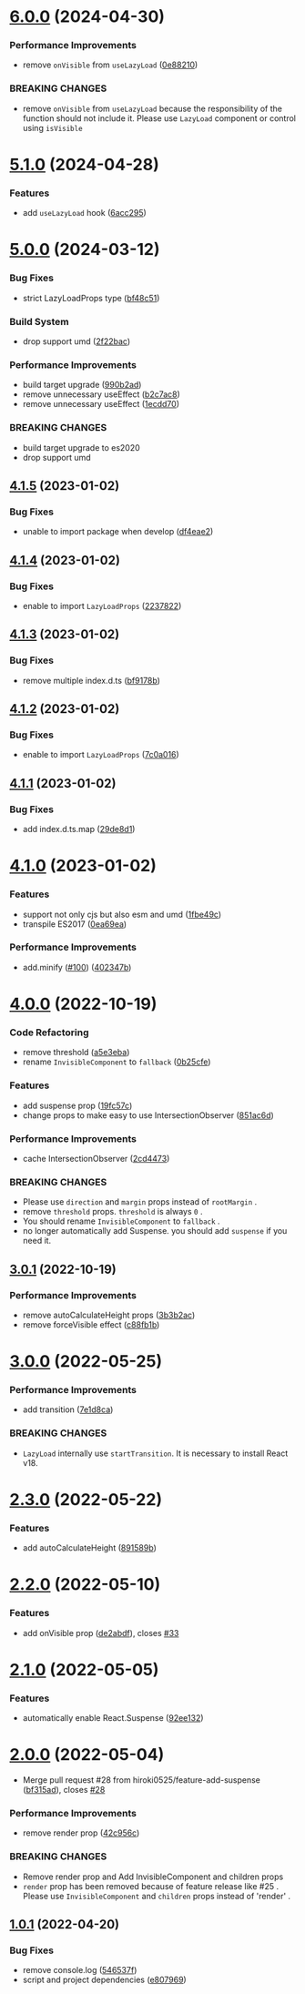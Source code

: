 # [6.0.0](https://github.com/hiroki0525/react-dom-lazyload-component/compare/v5.1.0...v6.0.0) (2024-04-30)


### Performance Improvements

* remove `onVisible` from `useLazyLoad` ([0e88210](https://github.com/hiroki0525/react-dom-lazyload-component/commit/0e88210fdee02360408d8bcf09c83046ff8830a5))


### BREAKING CHANGES

* remove `onVisible` from `useLazyLoad` because the responsibility of the function should not include it. Please use `LazyLoad` component or control using `isVisible`

# [5.1.0](https://github.com/hiroki0525/react-dom-lazyload-component/compare/v5.0.0...v5.1.0) (2024-04-28)


### Features

* add `useLazyLoad` hook ([6acc295](https://github.com/hiroki0525/react-dom-lazyload-component/commit/6acc295b24e3361c83c5c95b627c41f2da15c7ac))

# [5.0.0](https://github.com/hiroki0525/react-dom-lazyload-component/compare/v4.1.5...v5.0.0) (2024-03-12)


### Bug Fixes

* strict LazyLoadProps type ([bf48c51](https://github.com/hiroki0525/react-dom-lazyload-component/commit/bf48c519ef0318429821e1bcd0c77570876ae63b))


### Build System

* drop support umd ([2f22bac](https://github.com/hiroki0525/react-dom-lazyload-component/commit/2f22bac81f7a745c145b8911f71023dabecf6875))


### Performance Improvements

* build target upgrade ([990b2ad](https://github.com/hiroki0525/react-dom-lazyload-component/commit/990b2ad6793af1ce734bfdfd518c9bdf75529a65))
* remove unnecessary useEffect ([b2c7ac8](https://github.com/hiroki0525/react-dom-lazyload-component/commit/b2c7ac858b6da735b202268966762faf554cfd67))
* remove unnecessary useEffect ([1ecdd70](https://github.com/hiroki0525/react-dom-lazyload-component/commit/1ecdd7052a682fc383a1b2ad7a9b1c8cd8c01cb6))


### BREAKING CHANGES

* build target upgrade to es2020
* drop support umd

## [4.1.5](https://github.com/hiroki0525/react-dom-lazyload-component/compare/v4.1.4...v4.1.5) (2023-01-02)


### Bug Fixes

* unable to import package when develop ([df4eae2](https://github.com/hiroki0525/react-dom-lazyload-component/commit/df4eae22d75f8603df44a739f1ad1a4a1ad5759d))

## [4.1.4](https://github.com/hiroki0525/react-dom-lazyload-component/compare/v4.1.3...v4.1.4) (2023-01-02)


### Bug Fixes

* enable to import `LazyLoadProps` ([2237822](https://github.com/hiroki0525/react-dom-lazyload-component/commit/2237822c5089d85b942a8480f203d58f752d9e9a))

## [4.1.3](https://github.com/hiroki0525/react-dom-lazyload-component/compare/v4.1.2...v4.1.3) (2023-01-02)


### Bug Fixes

* remove multiple index.d.ts ([bf9178b](https://github.com/hiroki0525/react-dom-lazyload-component/commit/bf9178bbed9b238e9ea3a9b5195f77fadcad6675))

## [4.1.2](https://github.com/hiroki0525/react-dom-lazyload-component/compare/v4.1.1...v4.1.2) (2023-01-02)


### Bug Fixes

* enable to import `LazyLoadProps` ([7c0a016](https://github.com/hiroki0525/react-dom-lazyload-component/commit/7c0a0160280cf2b69932fdc1cccc7de105650052))

## [4.1.1](https://github.com/hiroki0525/react-dom-lazyload-component/compare/v4.1.0...v4.1.1) (2023-01-02)


### Bug Fixes

* add index.d.ts.map ([29de8d1](https://github.com/hiroki0525/react-dom-lazyload-component/commit/29de8d1d8e1dee90e8ce41fe27a15de5bfe15c45))

# [4.1.0](https://github.com/hiroki0525/react-dom-lazyload-component/compare/v4.0.0...v4.1.0) (2023-01-02)


### Features

* support not only cjs but also esm and umd ([1fbe49c](https://github.com/hiroki0525/react-dom-lazyload-component/commit/1fbe49c050d24f22a52185898ac4de0df33818e1))
* transpile ES2017 ([0ea69ea](https://github.com/hiroki0525/react-dom-lazyload-component/commit/0ea69ea5e3ea2d8f0594731d5559f2eda4eb5b84))


### Performance Improvements

* add.minify ([#100](https://github.com/hiroki0525/react-dom-lazyload-component/issues/100)) ([402347b](https://github.com/hiroki0525/react-dom-lazyload-component/commit/402347bc3bf1f1e19701d462ddd0bd762a49d93d))

# [4.0.0](https://github.com/hiroki0525/react-dom-lazyload-component/compare/v3.0.1...v4.0.0) (2022-10-19)


### Code Refactoring

* remove threshold ([a5e3eba](https://github.com/hiroki0525/react-dom-lazyload-component/commit/a5e3ebaa0d042f13031860a6a019b5d2be9a15ab))
* rename `InvisibleComponent` to `fallback` ([0b25cfe](https://github.com/hiroki0525/react-dom-lazyload-component/commit/0b25cfeeeb290560673f44abb3cc3091a031da9b))


### Features

* add suspense prop ([19fc57c](https://github.com/hiroki0525/react-dom-lazyload-component/commit/19fc57cefe018bfc0921ebc7ce13d848701edadc))
* change props to make easy to use IntersectionObserver ([851ac6d](https://github.com/hiroki0525/react-dom-lazyload-component/commit/851ac6d2c9b579d362220ddddc83353f217daf13))


### Performance Improvements

* cache IntersectionObserver ([2cd4473](https://github.com/hiroki0525/react-dom-lazyload-component/commit/2cd447317144a0c9b9fa6ac8060abd5c7d092158))


### BREAKING CHANGES

* Please use `direction` and `margin` props instead of `rootMargin` .
* remove `threshold` props. `threshold` is always `0` .
* You should rename `InvisibleComponent` to `fallback` .
* no longer automatically add Suspense. you should add `suspense` if you need it.

## [3.0.1](https://github.com/hiroki0525/react-dom-lazyload-component/compare/v3.0.0...v3.0.1) (2022-10-19)


### Performance Improvements

* remove autoCalculateHeight props ([3b3b2ac](https://github.com/hiroki0525/react-dom-lazyload-component/commit/3b3b2ac8d1929cfa31c6bdca1a2a80273d4bdff6))
* remove forceVisible effect ([c88fb1b](https://github.com/hiroki0525/react-dom-lazyload-component/commit/c88fb1bb4c0f9ba0cf4fa0f331705b4a880f5098))

# [3.0.0](https://github.com/hiroki0525/react-dom-lazyload-component/compare/v2.3.0...v3.0.0) (2022-05-25)


### Performance Improvements

* add transition ([7e1d8ca](https://github.com/hiroki0525/react-dom-lazyload-component/commit/7e1d8ca02d9110108af87367d4f89ae583dd7b42))


### BREAKING CHANGES

* `LazyLoad` internally use `startTransition`. It is necessary to install React v18.

# [2.3.0](https://github.com/hiroki0525/react-dom-lazyload-component/compare/v2.2.0...v2.3.0) (2022-05-22)


### Features

* add autoCalculateHeight ([891589b](https://github.com/hiroki0525/react-dom-lazyload-component/commit/891589bab7010f65a1276b4af21dff57902c5d7a))

# [2.2.0](https://github.com/hiroki0525/react-dom-lazyload-component/compare/v2.1.0...v2.2.0) (2022-05-10)


### Features

* add onVisible prop ([de2abdf](https://github.com/hiroki0525/react-dom-lazyload-component/commit/de2abdfa809ae3cbbd8b27c71a6d41bc2dbc90dd)), closes [#33](https://github.com/hiroki0525/react-dom-lazyload-component/issues/33)

# [2.1.0](https://github.com/hiroki0525/react-dom-lazyload-component/compare/v2.0.0...v2.1.0) (2022-05-05)


### Features

* automatically enable React.Suspense ([92ee132](https://github.com/hiroki0525/react-dom-lazyload-component/commit/92ee13261f356170ddebc02dab6471d11d8bc670))

# [2.0.0](https://github.com/hiroki0525/react-dom-lazyload-component/compare/v1.0.1...v2.0.0) (2022-05-04)


* Merge pull request #28 from hiroki0525/feature-add-suspense ([bf315ad](https://github.com/hiroki0525/react-dom-lazyload-component/commit/bf315ad7a86470ced0ca6c5eacb7ddfdbe34ac98)), closes [#28](https://github.com/hiroki0525/react-dom-lazyload-component/issues/28)


### Performance Improvements

* remove render prop ([42c956c](https://github.com/hiroki0525/react-dom-lazyload-component/commit/42c956c8145b1c780c75a7986ec3f1433a1a0c35))


### BREAKING CHANGES

* Remove render prop and Add InvisibleComponent and children props
* `render` prop has been removed because of feature release like #25 .
Please use `InvisibleComponent` and `children` props instead of 'render' .

## [1.0.1](https://github.com/hiroki0525/react-dom-lazyload-component/compare/v1.0.0...v1.0.1) (2022-04-20)


### Bug Fixes

* remove console.log ([546537f](https://github.com/hiroki0525/react-dom-lazyload-component/commit/546537f432395a18c6ffbcfd4b8cf07c5ad7e93a))
* script and project dependencies ([e807969](https://github.com/hiroki0525/react-dom-lazyload-component/commit/e8079698d0f0f81037080c0e50bc6b247f29c641))
